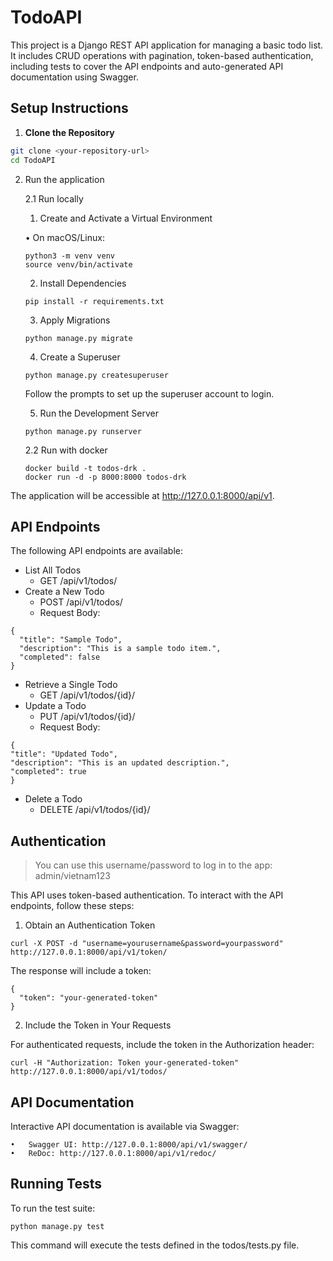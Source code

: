 # TodoAPI

This project is a Django REST API application for managing a basic todo list. It includes CRUD operations with pagination, token-based authentication, including tests to cover the API endpoints and auto-generated API documentation using Swagger.

## Setup Instructions

1. **Clone the Repository**

```bash
git clone <your-repository-url>
cd TodoAPI
```

2. Run the application

   2.1 Run locally

   1. Create and Activate a Virtual Environment

   • On macOS/Linux:

   ```
   python3 -m venv venv
   source venv/bin/activate
   ```

   2. Install Dependencies

   ```
   pip install -r requirements.txt
   ```

   3. Apply Migrations

   ```
   python manage.py migrate
   ```

   4. Create a Superuser

   ```
   python manage.py createsuperuser
   ```

   Follow the prompts to set up the superuser account to login.

   5. Run the Development Server

   ```
   python manage.py runserver
   ```

   2.2 Run with docker

   ```
   docker build -t todos-drk .
   docker run -d -p 8000:8000 todos-drk
   ```

The application will be accessible at http://127.0.0.1:8000/api/v1.

## API Endpoints

The following API endpoints are available:

- List All Todos
  - GET /api/v1/todos/
- Create a New Todo
  - POST /api/v1/todos/
  - Request Body:

```
{
  "title": "Sample Todo",
  "description": "This is a sample todo item.",
  "completed": false
}
```

- Retrieve a Single Todo
  - GET /api/v1/todos/{id}/
- Update a Todo
  - PUT /api/v1/todos/{id}/
  - Request Body:

```
{
"title": "Updated Todo",
"description": "This is an updated description.",
"completed": true
}
```

- Delete a Todo
  - DELETE /api/v1/todos/{id}/

## Authentication

> You can use this username/password to log in to the app: admin/vietnam123

This API uses token-based authentication. To interact with the API endpoints, follow these steps:

1. Obtain an Authentication Token

```
curl -X POST -d "username=yourusername&password=yourpassword" http://127.0.0.1:8000/api/v1/token/
```

The response will include a token:

```
{
  "token": "your-generated-token"
}
```

2. Include the Token in Your Requests

For authenticated requests, include the token in the Authorization header:

```
curl -H "Authorization: Token your-generated-token" http://127.0.0.1:8000/api/v1/todos/
```

## API Documentation

Interactive API documentation is available via Swagger:

    •	Swagger UI: http://127.0.0.1:8000/api/v1/swagger/
    •	ReDoc: http://127.0.0.1:8000/api/v1/redoc/

## Running Tests

To run the test suite:

```
python manage.py test
```

This command will execute the tests defined in the todos/tests.py file.
